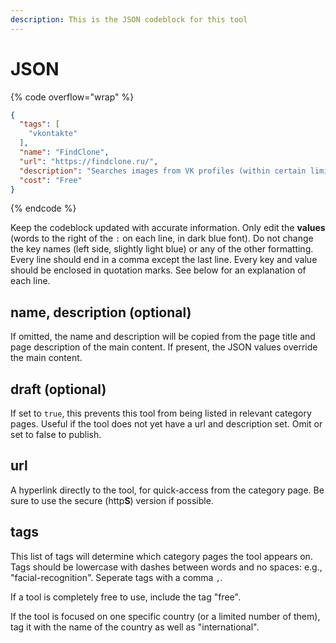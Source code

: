 ```yaml
---
description: This is the JSON codeblock for this tool
---
```


# JSON

{% code overflow="wrap" %}
```json
{
  "tags": [
    "vkontakte"
  ],
  "name": "FindClone",
  "url": "https://findclone.ru/",
  "description": "Searches images from VK profiles (within certain limits)",
  "cost": "Free"
}
```
{% endcode %}

Keep the codeblock updated with accurate information. Only edit the **values** (words to the right of the `:` on each line, in dark blue font). Do not change the key names (left side, slightly light blue) or any of the other formatting. Every line should end in a comma except the last line. Every key and value should be enclosed in quotation marks. See below for an explanation of each line.&#x20;

## name, description (optional)

If omitted, the name and description will be copied from the page title and page description of the main content. If present, the JSON values override the main content.

## draft (optional)

If set to `true`, this prevents this tool from being listed in relevant category pages. Useful if the tool does not yet have a url and description set. Omit or set to false to publish.

## url

A hyperlink directly to the tool, for quick-access from the category page. Be sure to use the secure (http**S**) version if possible.

## tags

This list of tags will determine which category pages the tool appears on. Tags should be lowercase with dashes between words and no spaces: e.g., "facial-recognition". Seperate tags with a comma `,`.

If a tool is completely free to use, include the tag "free".

If the tool is focused on one specific country (or a limited number of them), tag it with the name of the country as well as "international".

